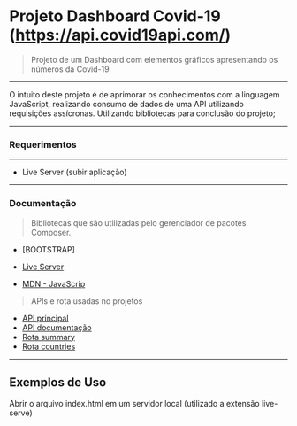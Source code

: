 # Projeto Dashboard Covid-19 (https://api.covid19api.com/)

> Projeto de um Dashboard com elementos gráficos apresentando os números da Covid-19.

---

 O intuito deste projeto é de aprimorar os conhecimentos com a linguagem JavaScript, realizando consumo de dados de uma API utilizando requisições assícronas. Utilizando bibliotecas para conclusão do projeto;

---

### Requerimentos

---

- Live Server (subir aplicação)

---

### Documentação

> Bibliotecas que são utilizadas pelo gerenciador de pacotes Composer.

- [BOOTSTRAP]

- [Live Server](https://www.npmjs.com/package/live-server)
- [MDN - JavaScrip](https://developer.mozilla.org/pt-BR/docs/Web/JavaScript)

> APIs e rota usadas no projetos

- [API principal](https://api.covid19api.com/)
- [API documentação](https://documenter.getpostman.com/view/10808728/SzS8rjbc)
- [Rota summary](https://api.covid19api.com/summary)
- [Rota countries](https://api.covid19api.com/countries)

---

## Exemplos de Uso

Abrir o arquivo index.html em um servidor local (utilizado a extensão live-serve)

